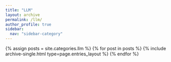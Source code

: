 ```yaml
---
title: "LLM"
layout: archive
permalink: /llm/
author_profile: true
sidebar:
  nav: "sidebar-category"
---
```


{% assign posts = site.categories.llm %}
{% for post in posts %} {% include archive-single.html type=page.entries_layout %} {% endfor %}